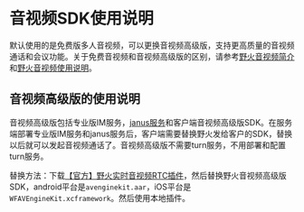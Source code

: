 # 音视频SDK使用说明

默认使用的是免费版多人音视频，可以更换音视频高级版，支持更高质量的音视频通话和会议功能。关于免费音视频和音视频高级版的区别，请参考[野火音视频简介](https://docs.wildfirechat.cn/blogs/野火音视频简介.html)和[野火音视频使用说明](https://docs.wildfirechat.cn/webrtc/)。


## 音视频高级版的使用说明
音视频高级版包括专业版IM服务，[janus服务](https://gitee.com/wfchat/wf-janus)和客户端音视频高级版SDK。在服务端部署专业版IM服务和janus服务后，客户端需要替换野火发给客户的SDK，替换以后就可以发起音视频通话了。音视频高级版不需要turn服务，不用部署和配置turn服务。

替换方法：下载[【官方】野火实时音视频RTC插件](https://ext.dcloud.net.cn/plugin?id=15619)，然后替换野火音视频高级版SDK，android平台是```avenginekit.aar```，iOS平台是```WFAVEngineKit.xcframework```。然后使用本地插件。